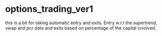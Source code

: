 # options_trading_ver1
this is a bit for taking automatic entry and exits. Entry w.r.t the supertrend, vwap and pcr data and exits based on percentage of the capital involved. 
